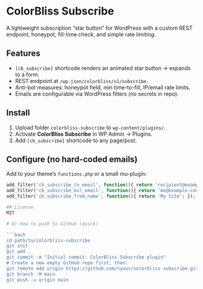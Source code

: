 # ColorBliss Subscribe

A lightweight subscription “star button” for WordPress with a custom REST endpoint, honeypot, fill-time check, and simple rate limiting.

## Features
- `[cb_subscribe]` shortcode renders an animated star button → expands to a form.
- REST endpoint at `/wp-json/colorbliss/v1/subscribe`.
- Anti-bot measures: honeypot field, min time-to-fill, IP/email rate limits.
- Emails are configurable via WordPress filters (no secrets in repo).

## Install
1. Upload folder `colorbliss-subscribe` to `wp-content/plugins/`.
2. Activate **ColorBliss Subscribe** in WP Admin → Plugins.
3. Add `[cb_subscribe]` shortcode to any page/post.

## Configure (no hard-coded emails)
Add to your theme’s `functions.php` or a small mu-plugin:

```php
add_filter('cb_subscribe_to_email', function(){ return 'recipient@example.com'; });
add_filter('cb_subscribe_bcc_email', function(){ return 'me@example.com'; }); // optional
add_filter('cb_subscribe_from_name', function(){ return 'My Site'; });

## License
MIT

# 6) How to push to GitHub (quick)

```bash
cd path/to/colorbliss-subscribe
git init
git add .
git commit -m "Initial commit: ColorBliss Subscribe plugin"
# Create a new empty GitHub repo first, then:
git remote add origin https://github.com/<you>/colorbliss-subscribe.git
git branch -M main
git push -u origin main
